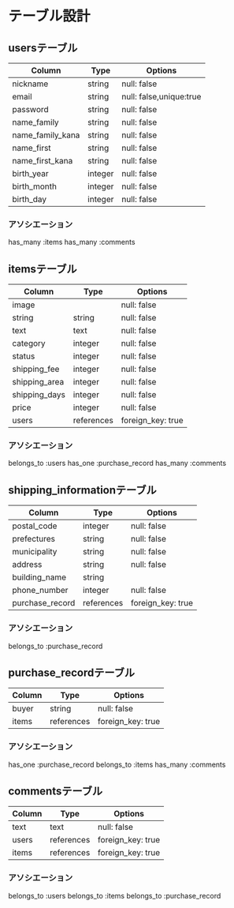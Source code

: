 # テーブル設計

## usersテーブル

| Column           | Type   | Options     |
| ---------------- | ------ | ----------- |
| nickname         | string | null: false |
| email            | string | null: false,unique:true |
| password         | string | null: false |
| name_family      | string | null: false |
| name_family_kana | string | null: false |
| name_first       | string | null: false |
| name_first_kana  | string | null: false |
| birth_year       | integer| null: false |
| birth_month      | integer| null: false |
| birth_day        | integer| null: false |

### アソシエーション
has_many :items
has_many :comments

## itemsテーブル


| Column           | Type      | Options     |
| ---------------- | --------- | ----------- |
| image            |           | null: false |
| string           | string    | null: false |
| text             | text      | null: false |
| category         | integer   | null: false |
| status           | integer   | null: false |
| shipping_fee     | integer   | null: false |
| shipping_area    | integer   | null: false |
| shipping_days    | integer   | null: false |
| price            | integer   | null: false |
| users            | references| foreign_key: true  |

### アソシエーション
belongs_to :users
has_one :purchase_record
has_many :comments

## shipping_informationテーブル

| Column           | Type      | Options     |
| ---------------- | --------- | ----------- |
| postal_code      | integer   | null: false |
| prefectures      | string    | null: false |
| municipality     | string    | null: false |
| address          | string    | null: false |
| building_name    | string    |             |
| phone_number     | integer   | null: false |
| purchase_record  | references| foreign_key: true |

### アソシエーション
belongs_to :purchase_record

## purchase_recordテーブル

| Column           | Type      | Options     |
| ---------------- | --------- | ----------- |
| buyer            | string    | null: false |
| items            | references| foreign_key: true |

### アソシエーション
has_one :purchase_record
belongs_to :items
has_many :comments

## commentsテーブル

| Column           | Type      | Options     |
| ---------------- | --------- | ----------- |
| text             | text      | null: false |
| users            | references| foreign_key: true |
| items            | references| foreign_key: true |

### アソシエーション
belongs_to :users
belongs_to :items
belongs_to :purchase_record